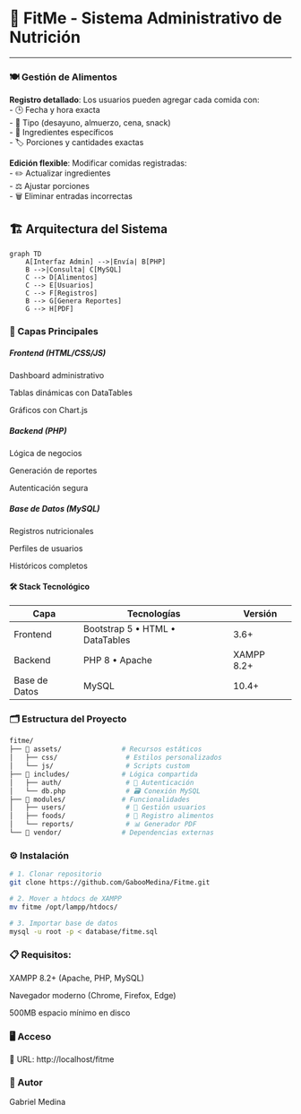 # 🍏 FitMe - Sistema Administrativo de Nutrición

---

### 🍽️ Gestión de Alimentos

<p>
<strong>Registro detallado</strong>: Los usuarios pueden agregar cada comida con:<br>
  - 🕒 Fecha y hora exacta<br>
  - 🍎 Tipo (desayuno, almuerzo, cena, snack)<br>
  - 📝 Ingredientes específicos<br>
  - 🏷️ Porciones y cantidades exactas
</p>

<p>
<strong>Edición flexible</strong>: Modificar comidas registradas:<br>
  - ✏️ Actualizar ingredientes<br>
  - ⚖️ Ajustar porciones<br>
  - 🗑️ Eliminar entradas incorrectas
</p>

## 🏗 Arquitectura del Sistema

```mermaid
graph TD
    A[Interfaz Admin] -->|Envía| B[PHP]
    B -->|Consulta| C[MySQL]
    C --> D[Alimentos]
    C --> E[Usuarios]
    C --> F[Registros]
    B --> G[Genera Reportes]
    G --> H[PDF]
```

### 🔷 Capas Principales

##### Frontend (HTML/CSS/JS)

Dashboard administrativo

Tablas dinámicas con DataTables

Gráficos con Chart.js

##### Backend (PHP)

Lógica de negocios

Generación de reportes

Autenticación segura

##### Base de Datos (MySQL)

Registros nutricionales

Perfiles de usuarios

Históricos completos

#### 🛠 Stack Tecnológico

<div align="center">

| **Capa**       | **Tecnologías**                     | **Versión**   |
|----------------|-------------------------------------|---------------|
| Frontend       | Bootstrap 5 • HTML • DataTables   | 3.6+          |
| Backend        | PHP 8 • Apache                      | XAMPP 8.2+    |
| Base de Datos  | MySQL                               | 10.4+         |

</div>

### 🗂 Estructura del Proyecto
```bash
fitme/
├── 📁 assets/               # Recursos estáticos
│   ├── css/                 # Estilos personalizados
│   └── js/                  # Scripts custom
├── 📁 includes/             # Lógica compartida
│   ├── auth/                # 🔐 Autenticación
│   └── db.php               # 🗃️ Conexión MySQL
├── 📁 modules/              # Funcionalidades
│   ├── users/               # 👥 Gestión usuarios
│   ├── foods/               # 🍎 Registro alimentos
│   └── reports/             # 📊 Generador PDF
└── 📁 vendor/               # Dependencias externas
```

### ⚙️ Instalación
```bash
# 1. Clonar repositorio
git clone https://github.com/GabooMedina/Fitme.git

# 2. Mover a htdocs de XAMPP
mv fitme /opt/lampp/htdocs/

# 3. Importar base de datos
mysql -u root -p < database/fitme.sql
```

### 📋 Requisitos:

XAMPP 8.2+ (Apache, PHP, MySQL)

Navegador moderno (Chrome, Firefox, Edge)

500MB espacio mínimo en disco

### 🖥️ Acceso
🔗 URL: http://localhost/fitme

### 👤 Autor
Gabriel Medina